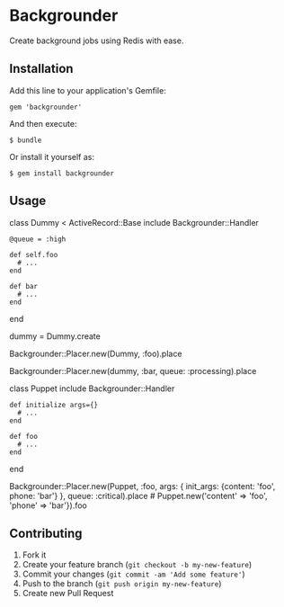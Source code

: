 # Backgrounder

Create background jobs using Redis with ease.

## Installation

Add this line to your application's Gemfile:

    gem 'backgrounder'

And then execute:

    $ bundle

Or install it yourself as:

    $ gem install backgrounder

## Usage

  class Dummy < ActiveRecord::Base
    include Backgrounder::Handler

    @queue = :high

    def self.foo
      # ...
    end

    def bar
      # ...
    end
  end

  dummy = Dummy.create

  Backgrounder::Placer.new(Dummy, :foo).place

  Backgrounder::Placer.new(dummy, :bar, queue: :processing).place


  class Puppet
    include Backgrounder::Handler

    def initialize args={}
      # ...
    end

    def foo
      # ...
    end
  end

  Backgrounder::Placer.new(Puppet, :foo, args: {
    init_args: {content: 'foo', phone: 'bar'}
  }, queue: :critical).place  # Puppet.new('content' => 'foo', 'phone' => 'bar'}).foo

## Contributing

1. Fork it
2. Create your feature branch (`git checkout -b my-new-feature`)
3. Commit your changes (`git commit -am 'Add some feature'`)
4. Push to the branch (`git push origin my-new-feature`)
5. Create new Pull Request
